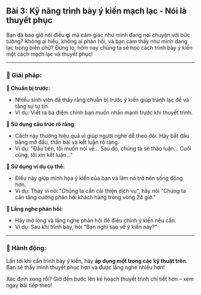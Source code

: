 ## Bài 3: Kỹ năng trình bày ý kiến mạch lạc - Nói là thuyết phục

Bạn đã bao giờ nói điều gì mà cảm giác như mình đang nói chuyện với bức tường? Không ai hiểu, không ai phản hồi, và bạn cảm thấy như mình đang lạc trong biển chữ? Đừng lo, hôm nay chúng ta sẽ học cách trình bày ý kiến một cách mạch lạc và thuyết phục!

---

### 📌 Giải pháp:

**🔹 Chuẩn bị trước:**
- Nhiều sinh viên đã thấy rằng chuẩn bị trước ý kiến giúp tránh lạc đề và tăng sự tự tin.
- Ví dụ: Viết ra ba điểm chính bạn muốn nhấn mạnh trước khi thuyết trình.

**🔹 Sử dụng cấu trúc rõ ràng:**
- Cách này thường hiệu quả vì giúp người nghe dễ theo dõi. Hãy bắt đầu bằng mở đầu, thân bài và kết luận rõ ràng.
- Ví dụ: "Đầu tiên, tôi muốn nói về... Sau đó, chúng ta sẽ thảo luận... Cuối cùng, tôi xin kết luận..."

**🔹 Sử dụng ví dụ cụ thể:**
- Điều này giúp minh họa ý kiến của bạn và làm nó trở nên sống động hơn.
- Ví dụ: Thay vì nói "Chúng ta cần cải thiện dịch vụ", hãy nói "Chúng ta cần tăng cường phản hồi khách hàng trong vòng 24 giờ."

**🔹 Lắng nghe phản hồi:**
- Hãy mở lòng và lắng nghe phản hồi để điều chỉnh ý kiến nếu cần.
- Ví dụ: Sau khi trình bày, hỏi "Bạn nghĩ sao về ý kiến này?"

---

### 🚀 Hành động:

Lần tới khi cần trình bày ý kiến, hãy **áp dụng một trong các kỹ thuật trên**. Bạn sẽ thấy mình thuyết phục hơn và được lắng nghe nhiều hơn!

Xác định xong rồi? Giờ đến bước lên kế hoạch thuyết trình chi tiết hơn – xem ngay bài tiếp theo!